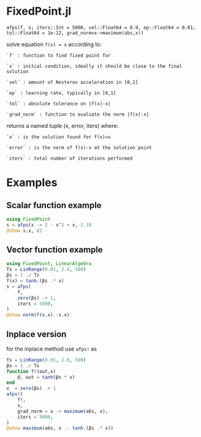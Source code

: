 # FixedPoint.jl

    afps(f, x; iters::Int = 5000, vel::Float64 = 0.9, ep::Float64 = 0.01, tol::Float64 = 1e-12, grad_norm=x->maximum(abs,x))

solve equation `f(x) = x` according to:

    `f` : function to find fixed point for

    `x` : initial condition, ideally it should be close to the final solution

    `vel` : amount of Nesterov acceleration in [0,1]

    `ep` : learning rate, typically in ]0,1[

    `tol` : absolute tolerance on |f(x)-x|

    `grad_norm` : function to evaluate the norm |f(x)-x|

returns a named tuple (x, error, iters) where:

    `x` : is the solution found for f(x)=x

    `error` : is the norm of f(x)-x at the solution point

    `iters` : total number of iterations performed


# Examples
## Scalar function example

```julia
using FixedPoint
s = afps(x -> 2 - x^2 + x, 1.3)
@show s.x, √2
```

## Vector function example
```julia
using FixedPoint, LinearAlgebra
Ts = LinRange(0.01, 2.0, 500)
βs = 1 ./ Ts
f(x) = tanh.(βs .* x)
s = afps(
    f,
    zero(βs) .+ 1,
    iters = 5000,
)
@show norm(f(s.x).-s.x)
```

## Inplace version
for the inplace method use `afps!` as
```julia
Ts = LinRange(0.01, 2.0, 500)
βs = 1 ./ Ts
function f!(out,x)
    @. out = tanh(βs * x)
end
x  = zero(βs) .+ 1 
afps!(
    f!,
    x,
    grad_norm = x -> maximum(abs, x),
    iters = 5000,
)
@show maximum(abs, x .- tanh.(βs .* x))
```